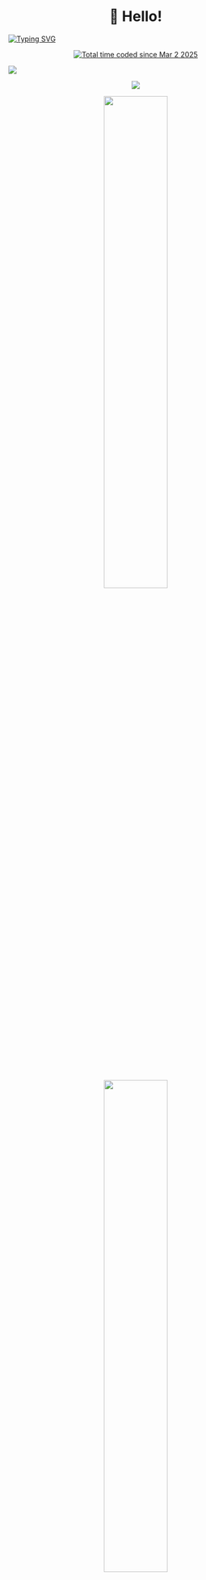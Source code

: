 <h1 align='center'>👋 Hello!</h1>

[![Typing SVG](https://readme-typing-svg.herokuapp.com?font=JetBrians+Mono&pause=1000&random=false&width=435&lines=朝闻道，夕死可矣。)](https://git.io/typing-svg)

<p align='center'><a href="https://wakatime.com/@58246647-d94d-425f-b471-5e1ce80637d1"><img src="https://wakatime.com/badge/user/58246647-d94d-425f-b471-5e1ce80637d1.svg" alt="Total time coded since Mar 2 2025" /></a>

<!---
<a href="https://visitorbadge.io/status?path=https%3A%2F%2Fgithub.com%2FSuda-Baka"><img src="https://api.visitorbadge.io/api/visitors?path=https%3A%2F%2Fgithub.com%2FSuda-Baka&label=%F0%9F%8C%8D%20Total%20Visitors&countColor=%23263759&style=flat&labelStyle=none" /></a>
--->

<a href="https://github.com/Suda-Baka?tab=repositories"><img src="https://img.shields.io/github/stars/Suda-Baka?style=flat&logo=github&label=Total%20Stars&color=teal"/></a>
</p>

<p align='center'><img src="https://count.getloli.com/@sudayo?name=sudayo&theme=booru-lewd&padding=7&offset=0&align=center&scale=1&pixelated=1&darkmode=auto"/></p>

<p align='center'>
<img height="50%" width="auto" src ="https://github-readme-stats.vercel.app/api?username=Suda-Baka&show_icons=true&count_private=true&theme=darcula&hide_border=true&hide=issues,contribs&bg_color=00000000">

<img height="50%" width="auto" src ="https://github-readme-stats.vercel.app/api/top-langs/?username=Suda-Baka&layout=compact&hide_border=true&theme=darcula&bg_color=00000000&langs_count=6&hide=jupyter%20notebook,tex,css,php&exclude_repo=Pacman-AI">
</p>

<p align="center">
<img src ="https://github-readme-streak-stats.herokuapp.com?user=Suda-Baka&theme=darcula&hide_border=true&background=FFFFFF00">
</p>